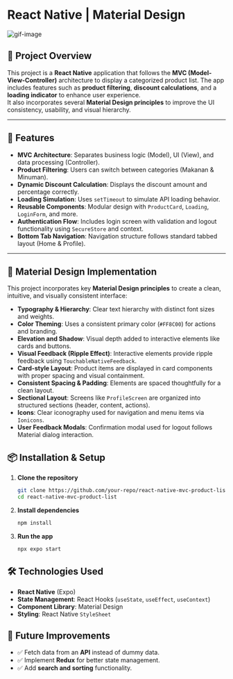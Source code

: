 # React Native | Material Design

![gif-image](/ui-app-v2.gif)

## 📌 Project Overview
This project is a **React Native** application that follows the **MVC (Model-View-Controller)** architecture to display a categorized product list. The app includes features such as **product filtering**, **discount calculations**, and a **loading indicator** to enhance user experience.  
It also incorporates several **Material Design principles** to improve the UI consistency, usability, and visual hierarchy.

---

## 🚀 Features  
- **MVC Architecture**: Separates business logic (Model), UI (View), and data processing (Controller).  
- **Product Filtering**: Users can switch between categories (Makanan & Minuman).  
- **Dynamic Discount Calculation**: Displays the discount amount and percentage correctly.  
- **Loading Simulation**: Uses `setTimeout` to simulate API loading behavior.  
- **Reusable Components**: Modular design with `ProductCard`, `Loading`, `LoginForm`, and more.  
- **Authentication Flow**: Includes login screen with validation and logout functionality using `SecureStore` and context.  
- **Bottom Tab Navigation**: Navigation structure follows standard tabbed layout (Home & Profile).  

---

## 🎨 Material Design Implementation  

This project incorporates key **Material Design principles** to create a clean, intuitive, and visually consistent interface:

- **Typography & Hierarchy**: Clear text hierarchy with distinct font sizes and weights.  
- **Color Theming**: Uses a consistent primary color (`#FF8C00`) for actions and branding.  
- **Elevation and Shadow**: Visual depth added to interactive elements like cards and buttons.  
- **Visual Feedback (Ripple Effect)**: Interactive elements provide ripple feedback using `TouchableNativeFeedback`.  
- **Card-style Layout**: Product items are displayed in card components with proper spacing and visual containment.  
- **Consistent Spacing & Padding**: Elements are spaced thoughtfully for a clean layout.  
- **Sectional Layout**: Screens like `ProfileScreen` are organized into structured sections (header, content, actions).  
- **Icons**: Clear iconography used for navigation and menu items via `Ionicons`.  
- **User Feedback Modals**: Confirmation modal used for logout follows Material dialog interaction.



## 📦 Installation & Setup
1. **Clone the repository**
   ```sh
   git clone https://github.com/your-repo/react-native-mvc-product-list.git
   cd react-native-mvc-product-list
   ```
2. **Install dependencies**
   ```sh
   npm install
   ```
3. **Run the app**
   ```sh
   npx expo start
   ```

## 🛠 Technologies Used
- **React Native** (Expo)
- **State Management**: React Hooks (`useState`, `useEffect`, `useContext`)
- **Component Library**: Material Design
- **Styling**: React Native `StyleSheet`


## 🎯 Future Improvements
- ✅ Fetch data from an **API** instead of dummy data.
- ✅ Implement **Redux** for better state management.
- ✅ Add **search and sorting** functionality.

